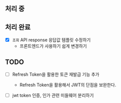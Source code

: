 ## 처리 중

## 처리 완료
- [x] `조회` API response 응답값 템플릿 수정하기
    - 프론트엔드가 사용하기 쉽게 변경하기

## TODO
- [ ] Refresh Token을 활용한 토큰 재발급 기능 추가
    - Refresh Token을 활용해서 JWT의 단점을 보완한다.
- [ ] jwt token 인증, 인가 관련 미들웨어 분리하기


